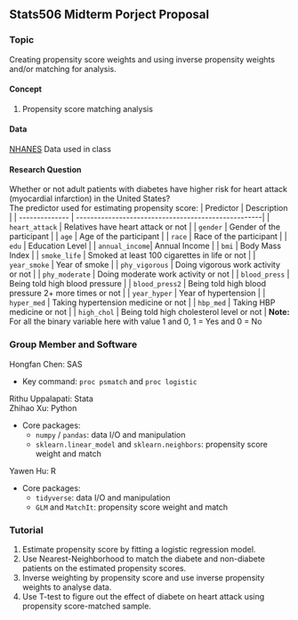 ## Stats506 Midterm Porject Proposal

### Topic
Creating propensity score weights and using inverse propensity weights and/or matching for analysis.

#### Concept
1. Propensity score matching analysis
   
#### Data
[NHANES](https://www.cdc.gov/nchs/nhanes/index.htm) Data used in class

#### Research Question
Whether or not adult patients with diabetes have higher risk for heart attack (myocardial infarction) in the United States?  
The predictor used for estimating propensity score: 
| Predictor      | Description                                         |
| -------------- | ----------------------------------------------------|
| `heart_attack` | Relatives have heart attack or not                  |
| `gender`       | Gender of the participant                           |
| `age`          | Age of the participant                              |
| `race`         | Race of the participant                             |
| `edu`          | Education Level                                     | 
| `annual_income`| Annual Income                                       | 
| `bmi`          | Body Mass Index                                     |
| `smoke_life`   | Smoked at least 100 cigarettes in life or not       |
| `year_smoke`   | Year of smoke                                       |
| `phy_vigorous` | Doing vigorous work activity or not                 | 
| `phy_moderate` | Doing moderate work activity or not                 |
| `blood_press`  | Being told high blood pressure                      | 
| `blood_press2` | Being told high blood pressure 2+ more times or not |
| `year_hyper`   | Year of hypertension                                | 
| `hyper_med`    | Taking hypertension medicine or not                 |
| `hbp_med`      | Taking HBP medicine or not                          | 
| `high_chol`    | Being told high cholesterol level or not            |
**Note:** For all the binary variable here with value 1 and 0, 1 = Yes and 0 = No


### Group Member and Software
Hongfan Chen: SAS  
- Key command: `proc psmatch` and `proc logistic`
  
Rithu Uppalapati: Stata  
Zhihao Xu: Python
- Core packages: 
    - `numpy` / `pandas`: data I/O and manipulation  
    - `sklearn.linear_model` and `sklearn.neighbors`: propensity score weight and match  

Yawen Hu: R
- Core packages: 
    - `tidyverse`: data I/O and manipulation  
    - `GLM` and `MatchIt`: propensity score weight and match 

### Tutorial
1. Estimate propensity score by fitting a logistic regression model.
2. Use Nearest-Neighborhood to match the diabete and non-diabete patients on the estimated propensity scores.
3. Inverse weighting by propensity score and use inverse propensity weights to analyse data.
4. Use T-test to figure out the effect of diabete on heart attack using propensity score-matched sample.